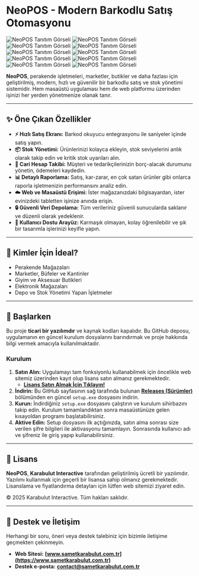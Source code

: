# NeoPOS - Modern Barkodlu Satış Otomasyonu

![NeoPOS Tanıtım Görseli](https://sametkarabulut.com.tr/neopos/1.png)
![NeoPOS Tanıtım Görseli](https://sametkarabulut.com.tr/neopos/2.png)
![NeoPOS Tanıtım Görseli](https://sametkarabulut.com.tr/neopos/3.png)
![NeoPOS Tanıtım Görseli](https://sametkarabulut.com.tr/neopos/4.png)
![NeoPOS Tanıtım Görseli](https://sametkarabulut.com.tr/neopos/5.png)
![NeoPOS Tanıtım Görseli](https://sametkarabulut.com.tr/neopos/6.png)
![NeoPOS Tanıtım Görseli](https://sametkarabulut.com.tr/neopos/7.png)
![NeoPOS Tanıtım Görseli](https://sametkarabulut.com.tr/neopos/8.png)
![NeoPOS Tanıtım Görseli](https://sametkarabulut.com.tr/neopos/9.png)
![NeoPOS Tanıtım Görseli](https://sametkarabulut.com.tr/neopos/10.png)

**NeoPOS**, perakende işletmeleri, marketler, butikler ve daha fazlası için geliştirilmiş, modern, hızlı ve güvenilir bir barkodlu satış ve stok yönetimi sistemidir. Hem masaüstü uygulaması hem de web platformu üzerinden işinizi her yerden yönetmenize olanak tanır.

---

## ✨ Öne Çıkan Özellikler

-   **⚡ Hızlı Satış Ekranı:** Barkod okuyucu entegrasyonu ile saniyeler içinde satış yapın.
-   **📦 Stok Yönetimi:** Ürünlerinizi kolayca ekleyin, stok seviyelerini anlık olarak takip edin ve kritik stok uyarıları alın.
-   **👥 Cari Hesap Takibi:** Müşteri ve tedarikçilerinizin borç-alacak durumunu yönetin, ödemeleri kaydedin.
-   **📊 Detaylı Raporlama:** Satış, kar-zarar, en çok satan ürünler gibi onlarca raporla işletmenizin performansını analiz edin.
-   **☁️ Web ve Masaüstü Erişimi:** İster mağazanızdaki bilgisayardan, ister evinizdeki tabletten işinize anında erişin.
-   **🔒 Güvenli Veri Depolama:** Tüm verileriniz güvenli sunucularda saklanır ve düzenli olarak yedeklenir.
-   **🎨 Kullanıcı Dostu Arayüz:** Karmaşık olmayan, kolay öğrenilebilir ve şık bir tasarımla işlerinizi keyifle yapın.

---

## 🎯 Kimler İçin İdeal?

-   Perakende Mağazaları
-   Marketler, Büfeler ve Kantinler
-   Giyim ve Aksesuar Butikleri
-   Elektronik Mağazaları
-   Depo ve Stok Yönetimi Yapan İşletmeler

---

## 🚀 Başlarken

Bu proje **ticari bir yazılımdır** ve kaynak kodları kapalıdır. Bu GitHub deposu, uygulamanın en güncel kurulum dosyalarını barındırmak ve proje hakkında bilgi vermek amacıyla kullanılmaktadır.

### Kurulum

1.  **Satın Alın:** Uygulamayı tam fonksiyonlu kullanabilmek için öncelikle web sitemiz üzerinden kayıt olup lisans satın almanız gerekmektedir.
    -   **[Lisans Satın Almak İçin Tıklayın!](https://sametkarabulut.com.tr/#works)**
2.  **İndirin:** Bu GitHub sayfasının sağ tarafında bulunan **[Releases (Sürümler)](https://github.com/msametkarabulut/NeoPOS/releases)** bölümünden en güncel `setup.exe` dosyasını indirin.
3.  **Kurun:** İndirdiğiniz `setup.exe` dosyasını çalıştırın ve kurulum sihirbazını takip edin. Kurulum tamamlandıktan sonra masaüstünüze gelen kısayoldan programı başlatabilirsiniz.
4.  **Aktive Edin:** Setup dosyasını ilk açtığınızda, satın alma sonrası size verilen şifre bilgileri ile aktivasyonu tamamlayın. Sonrasında kullanıcı adı ve şifreniz ile giriş yapıp kullanabilirsiniz.

---

## 📄 Lisans

**NeoPOS**, **Karabulut Interactive** tarafından geliştirilmiş ücretli bir yazılımdır. Yazılımı kullanmak için geçerli bir lisansa sahip olmanız gerekmektedir. Lisanslama ve fiyatlandırma detayları için lütfen web sitemizi ziyaret edin.

© 2025 Karabulut Interactive. Tüm hakları saklıdır.

---

## 📧 Destek ve İletişim

Herhangi bir soru, öneri veya destek talebiniz için bizimle iletişime geçmekten çekinmeyin.

-   **Web Sitesi:** **[www.sametkarabulut.com.tr](https://www.sametkarabulut.com.tr)**
-   **Destek e-posta:** **contact@sametkarabulut.com.tr**
